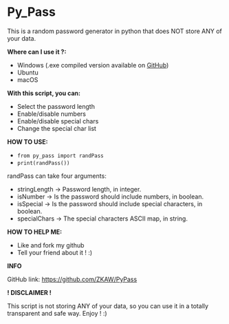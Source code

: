 # Py_Pass
This is a random password generator in python that does NOT store ANY of your data.

**Where can I use it ?:**

- Windows (.exe compiled version available on [GitHub](https://github.com/ZKAW/Py-Pass))
- Ubuntu
- macOS

**With this script, you can:**

- Select the password length
- Enable/disable numbers
- Enable/disable special chars
- Change the special char list

**HOW TO USE:**

- `from py_pass import randPass`
- `print(randPass())`

randPass can take four arguments:

- stringLength -> Password length, in integer.
- isNumber -> Is the password should include numbers, in boolean.
- isSpecial -> Is the password should include special characters, in boolean.
- specialChars -> The special characters ASCII map, in string.

**HOW TO HELP ME:**

- Like and fork my github
- Tell your friend about it ! :)

**INFO**

GitHub link: https://github.com/ZKAW/PyPass

**! DISCLAIMER !**

This script is not storing ANY of your data, so you can use it in a totally transparent and safe way. Enjoy ! :)
